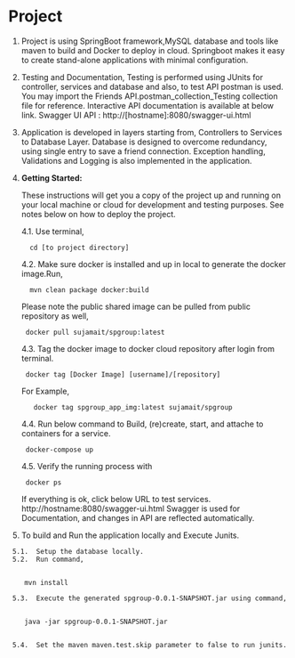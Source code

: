 # **Project**

1. Project is using SpringBoot framework,MySQL database and            tools like maven to build and Docker to deploy in cloud.
Springboot makes it easy to create stand-alone applications with minimal configuration. 

2. Testing and Documentation,
Testing is performed using JUnits for controller, services and database and also, to test API postman is used.
You may import the Friends API.postman_collection_Testing collection file for reference.
Interactive API documentation is available at below link.
Swagger UI API :
http://[hostname]:8080/swagger-ui.html

3. Application is developed in layers starting from,
Controllers to Services to Database Layer.
Database is designed to overcome redundancy, using single entry to save a friend connection.
Exception handling, Validations and Logging is also implemented in the application.


4. **Getting Started:**

     These instructions will get you a copy of the project up and running  on your local machine or cloud for development and   testing purposes. See notes below on how to deploy the project.

   4.1.  Use terminal,
                           

         cd [to project directory]

   4.2.  Make sure docker is installed and up in local to generate the          docker image.Run,

         mvn clean package docker:build

      Please note the public shared image can be pulled from public repository   as well,
    
 

        docker pull sujamait/spgroup:latest

   4.3.  Tag the docker image to docker cloud repository after login from    terminal.

        docker tag [Docker Image] [username]/[repository] 

      For Example,

 

          docker tag spgroup_app_img:latest sujamait/spgroup

 

    4.4.  Run below command to Build, (re)create, start, and attache to  containers for a service.

        docker-compose up

    4.5.  Verify the running process with 

          

        docker ps

   
     If everything is ok, click below URL to test services.
     http://hostname:8080/swagger-ui.html
     Swagger is used for Documentation, and  changes in API are reflected     automatically.



 5.   To build and Run the application locally and Execute Junits.
   
     5.1.  Setup the database locally.
     5.2.  Run command, 
   

        mvn install
    
     5.3.  Execute the generated spgroup-0.0.1-SNAPSHOT.jar using command,
 

        java -jar spgroup-0.0.1-SNAPSHOT.jar

    
     5.4.  Set the maven maven.test.skip parameter to false to run junits.




